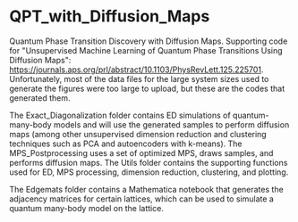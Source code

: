 # QPT_with_Diffusion_Maps
Quantum Phase Transition Discovery with Diffusion Maps. Supporting code for "Unsupervised Machine Learning of Quantum Phase Transitions Using Diffusion Maps":
https://journals.aps.org/prl/abstract/10.1103/PhysRevLett.125.225701. Unfortunately, most of the data files for the large system sizes used to generate the figures were too large to upload, but these are the codes that generated them. 

The Exact_Diagonalization folder contains ED simulations of quantum-many-body models and will use the generated samples to perform diffusion maps (among other unsupervised dimension reduction and clustering techniques such as PCA and autoencoders with k-means). The MPS_Postprocessing uses a set of optimized MPS, draws samples, and performs diffusion maps. The Utils folder contains the supporting functions used for ED, MPS processing, dimension reduction, clustering, and plotting.

The Edgemats folder contains a Mathematica notebook that generates the adjacency matrices for certain lattices, which can be used to simulate a quantum many-body model on the lattice.
